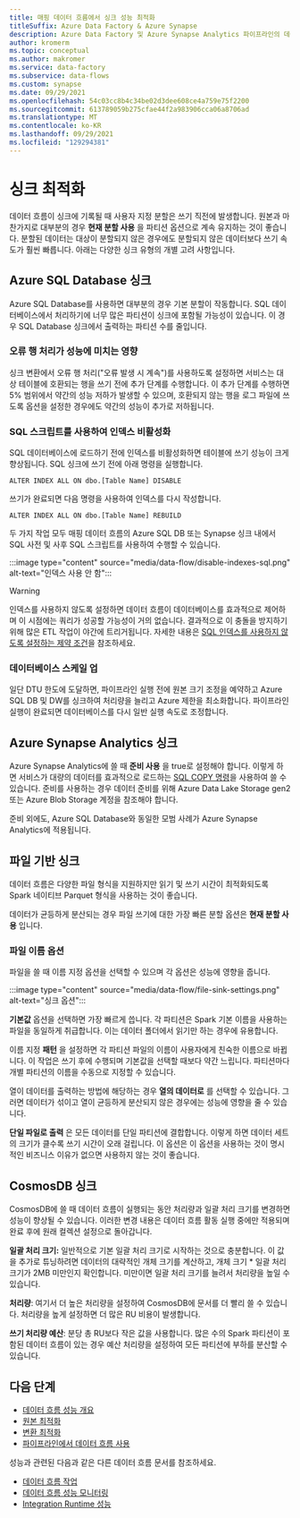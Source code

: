 ```yaml
---
title: 매핑 데이터 흐름에서 싱크 성능 최적화
titleSuffix: Azure Data Factory & Azure Synapse
description: Azure Data Factory 및 Azure Synapse Analytics 파이프라인의 데이터 흐름 매핑에서 싱크 성능을 최적화하는 방법을 알아봅니다.
author: kromerm
ms.topic: conceptual
ms.author: makromer
ms.service: data-factory
ms.subservice: data-flows
ms.custom: synapse
ms.date: 09/29/2021
ms.openlocfilehash: 54c03cc8b4c34be02d3dee608ce4a759e75f2200
ms.sourcegitcommit: 613789059b275cfae44f2a983906cca06a8706ad
ms.translationtype: MT
ms.contentlocale: ko-KR
ms.lasthandoff: 09/29/2021
ms.locfileid: "129294381"
---
```

# <a name="optimizing-sinks"></a>싱크 최적화

데이터 흐름이 싱크에 기록될 때 사용자 지정 분할은 쓰기 직전에 발생합니다. 원본과 마찬가지로 대부분의 경우 **현재 분할 사용** 을 파티션 옵션으로 계속 유지하는 것이 좋습니다. 분할된 데이터는 대상이 분할되지 않은 경우에도 분할되지 않은 데이터보다 쓰기 속도가 훨씬 빠릅니다. 아래는 다양한 싱크 유형의 개별 고려 사항입니다. 

## <a name="azure-sql-database-sinks"></a>Azure SQL Database 싱크

Azure SQL Database를 사용하면 대부분의 경우 기본 분할이 작동합니다. SQL 데이터베이스에서 처리하기에 너무 많은 파티션이 싱크에 포함될 가능성이 있습니다. 이 경우 SQL Database 싱크에서 출력하는 파티션 수를 줄입니다.

### <a name="impact-of-error-row-handling-to-performance"></a>오류 행 처리가 성능에 미치는 영향

싱크 변환에서 오류 행 처리("오류 발생 시 계속")를 사용하도록 설정하면 서비스는 대상 테이블에 호환되는 행을 쓰기 전에 추가 단계를 수행합니다. 이 추가 단계를 수행하면 5% 범위에서 약간의 성능 저하가 발생할 수 있으며, 호환되지 않는 행을 로그 파일에 쓰도록 옵션을 설정한 경우에도 약간의 성능이 추가로 저하됩니다.

### <a name="disabling-indexes-using-a-sql-script"></a>SQL 스크립트를 사용하여 인덱스 비활성화

SQL 데이터베이스에 로드하기 전에 인덱스를 비활성화하면 테이블에 쓰기 성능이 크게 향상됩니다. SQL 싱크에 쓰기 전에 아래 명령을 실행합니다.

`ALTER INDEX ALL ON dbo.[Table Name] DISABLE`

쓰기가 완료되면 다음 명령을 사용하여 인덱스를 다시 작성합니다.

`ALTER INDEX ALL ON dbo.[Table Name] REBUILD`

두 가지 작업 모두 매핑 데이터 흐름의 Azure SQL DB 또는 Synapse 싱크 내에서 SQL 사전 및 사후 SQL 스크립트를 사용하여 수행할 수 있습니다.

:::image type="content" source="media/data-flow/disable-indexes-sql.png" alt-text="인덱스 사용 안 함":::

> [!WARNING]
> 인덱스를 사용하지 않도록 설정하면 데이터 흐름이 데이터베이스를 효과적으로 제어하며 이 시점에는 쿼리가 성공할 가능성이 거의 없습니다. 결과적으로 이 충돌을 방지하기 위해 많은 ETL 작업이 야간에 트리거됩니다. 자세한 내용은 [SQL 인덱스를 사용하지 않도록 설정하는 제약 조건](/sql/relational-databases/indexes/disable-indexes-and-constraints)을 참조하세요.

### <a name="scaling-up-your-database"></a>데이터베이스 스케일 업

일단 DTU 한도에 도달하면, 파이프라인 실행 전에 원본 크기 조정을 예약하고 Azure SQL DB 및 DW를 싱크하여 처리량을 늘리고 Azure 제한을 최소화합니다. 파이프라인 실행이 완료되면 데이터베이스를 다시 일반 실행 속도로 조정합니다.

## <a name="azure-synapse-analytics-sinks"></a>Azure Synapse Analytics 싱크

Azure Synapse Analytics에 쓸 때 **준비 사용** 을 true로 설정해야 합니다. 이렇게 하면 서비스가 대량의 데이터를 효과적으로 로드하는 [SQL COPY 명령](/sql/t-sql/statements/copy-into-transact-sql)을 사용하여 쓸 수 있습니다. 준비를 사용하는 경우 데이터 준비를 위해 Azure Data Lake Storage gen2 또는 Azure Blob Storage 계정을 참조해야 합니다.

준비 외에도, Azure SQL Database와 동일한 모범 사례가 Azure Synapse Analytics에 적용됩니다.

## <a name="file-based-sinks"></a>파일 기반 싱크 

데이터 흐름은 다양한 파일 형식을 지원하지만 읽기 및 쓰기 시간이 최적화되도록 Spark 네이티브 Parquet 형식을 사용하는 것이 좋습니다.

데이터가 균등하게 분산되는 경우 파일 쓰기에 대한 가장 빠른 분할 옵션은 **현재 분할 사용** 입니다.

### <a name="file-name-options"></a>파일 이름 옵션

파일을 쓸 때 이름 지정 옵션을 선택할 수 있으며 각 옵션은 성능에 영향을 줍니다.

:::image type="content" source="media/data-flow/file-sink-settings.png" alt-text="싱크 옵션":::

**기본값** 옵션을 선택하면 가장 빠르게 씁니다. 각 파티션은 Spark 기본 이름을 사용하는 파일을 동일하게 취급합니다. 이는 데이터 폴더에서 읽기만 하는 경우에 유용합니다.

이름 지정 **패턴** 을 설정하면 각 파티션 파일의 이름이 사용자에게 친숙한 이름으로 바뀝니다. 이 작업은 쓰기 후에 수행되며 기본값을 선택할 때보다 약간 느립니다. 파티션마다 개별 파티션의 이름을 수동으로 지정할 수 있습니다.

열이 데이터를 출력하는 방법에 해당하는 경우 **열의 데이터로** 를 선택할 수 있습니다. 그러면 데이터가 섞이고 열이 균등하게 분산되지 않은 경우에는 성능에 영향을 줄 수 있습니다.

**단일 파일로 출력** 은 모든 데이터를 단일 파티션에 결합합니다. 이렇게 하면 데이터 세트의 크기가 클수록 쓰기 시간이 오래 걸립니다. 이 옵션은 이 옵션을 사용하는 것이 명시적인 비즈니스 이유가 없으면 사용하지 않는 것이 좋습니다.

## <a name="cosmosdb-sinks"></a>CosmosDB 싱크

CosmosDB에 쓸 때 데이터 흐름이 실행되는 동안 처리량과 일괄 처리 크기를 변경하면 성능이 향상될 수 있습니다. 이러한 변경 내용은 데이터 흐름 활동 실행 중에만 적용되며 완료 후에 원래 컬렉션 설정으로 돌아갑니다. 

**일괄 처리 크기:** 일반적으로 기본 일괄 처리 크기로 시작하는 것으로 충분합니다. 이 값을 추가로 튜닝하려면 데이터의 대략적인 개체 크기를 계산하고, 개체 크기 * 일괄 처리 크기가 2MB 미만인지 확인합니다. 미만이면 일괄 처리 크기를 늘려서 처리량을 높일 수 있습니다.

**처리량**: 여기서 더 높은 처리량을 설정하여 CosmosDB에 문서를 더 빨리 쓸 수 있습니다. 처리량을 높게 설정하면 더 많은 RU 비용이 발생합니다.

**쓰기 처리량 예산**: 분당 총 RU보다 작은 값을 사용합니다. 많은 수의 Spark 파티션이 포함된 데이터 흐름이 있는 경우 예산 처리량을 설정하여 모든 파티션에 부하를 분산할 수 있습니다.

## <a name="next-steps"></a>다음 단계

- [데이터 흐름 성능 개요](concepts-data-flow-performance.md)
- [원본 최적화](concepts-data-flow-performance-sources.md)
- [변환 최적화](concepts-data-flow-performance-transformations.md)
- [파이프라인에서 데이터 흐름 사용](concepts-data-flow-performance-pipelines.md)

성능과 관련된 다음과 같은 다른 데이터 흐름 문서를 참조하세요.

- [데이터 흐름 작업](control-flow-execute-data-flow-activity.md)
- [데이터 흐름 성능 모니터링](concepts-data-flow-monitoring.md)
- [Integration Runtime 성능](concepts-integration-runtime-performance.md)
